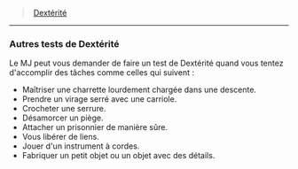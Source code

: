 ﻿---
!Generic
Id: abilities_dexterity_hd.md#autres-tests-de-dextérité
ParentLink: abilities_dexterity_hd.md#dextérité
Name: Autres tests de Dextérité
ParentName: Dextérité
NameLevel: 3
Attributes: {}
---
> [Dextérité](hd_abilities_dexterity.md)

---

### Autres tests de Dextérité

Le MJ peut vous demander de faire un test de Dextérité quand vous tentez d'accomplir des tâches comme celles qui suivent :

* Maîtriser une charrette lourdement chargée dans une descente.
* Prendre un virage serré avec une carriole.
* Crocheter une serrure.
* Désamorcer un piège.
* Attacher un prisonnier de manière sûre.
* Vous libérer de liens.
* Jouer d'un instrument à cordes.
* Fabriquer un petit objet ou un objet avec des détails.

